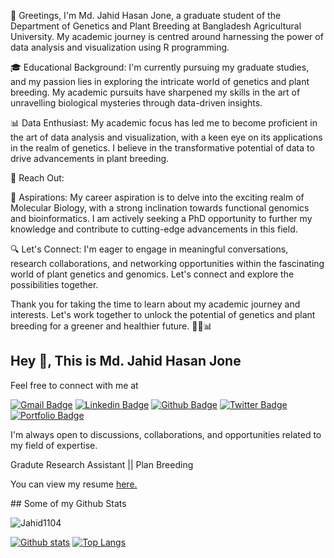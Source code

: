 🌱 Greetings, 
I'm Md. Jahid Hasan Jone, a graduate student of the Department of Genetics and Plant Breeding at Bangladesh Agricultural University. My academic journey is centred around harnessing the power of data analysis and visualization using R programming.

🎓 Educational Background:
I'm currently pursuing my graduate studies, and my passion lies in exploring the intricate world of genetics and plant breeding. My academic pursuits have sharpened my skills in the art of unravelling biological mysteries through data-driven insights.

📊 Data Enthusiast:
My academic focus has led me to become proficient in the art of data analysis and visualization, with a keen eye on its applications in the realm of genetics. I believe in the transformative potential of data to drive advancements in plant breeding.

📧 Reach Out:

🌿 Aspirations:
My career aspiration is to delve into the exciting realm of Molecular Biology, with a strong inclination towards functional genomics and bioinformatics. I am actively seeking a PhD opportunity to further my knowledge and contribute to cutting-edge advancements in this field.

🔍 Let's Connect:
I'm eager to engage in meaningful conversations, research collaborations, and networking opportunities within the fascinating world of plant genetics and genomics. Let's connect and explore the possibilities together.

Thank you for taking the time to learn about my academic journey and interests. Let's work together to unlock the potential of genetics and plant breeding for a greener and healthier future. 🌿🔬📊

<!---
Jahid1104/Jahid1104 is a ✨ special ✨ repository because its `README.md` (this file) appears on your GitHub profile.
You can click the Preview link to take a look at your changes.
--->

## Hey 👋, This is Md. Jahid Hasan Jone

<p> Feel free to connect with me at </p>

[![Gmail Badge](https://img.shields.io/badge/-hasanjahid1104@gmail.com-c14438?style=flat&logo=Gmail&logoColor=white&link=mailto:hasanjahid1104@gmail.com)](mailto:hasanjahid1104@gmail.com) 
[![Linkedin Badge](https://img.shields.io/badge/-hasanjahid423-0072b1?style=flat&logo=Linkedin&logoColor=white&link=https://www.linkedin.com/in/hasanjahid423/)](https://www.linkedin.com/in/hasanjahid423/) [![Github Badge](https://img.shields.io/badge/-Jahid1104-grey?style=flat&logo=github&logoColor=white&link=https://github.com/Jahid1104/)](https://www.github.com/Jahid1104/) [![Twitter Badge](https://img.shields.io/badge/-hasanjahid423-00acee?style=flat&logo=twitter&logoColor=white&link=https://twitter.com/hasanjahid423/)](https://www.twitter.com/hasanjahid423/) [![Portfolio Badge](https://img.shields.io/badge/portfolio-web-blue?style=flat&link=https://jahid-jone.netlify.app/#/home/)](https://jahid-jone.netlify.app/#/home/) 
<p> I'm always open to discussions, collaborations, and opportunities related to my field of expertise.</p>

<p align='left'>Gradute Research Assistant || Plan Breeding </p><p align='left'> You can view my resume <a href='https://drive.google.com/file/d/1ptaTn1p4n6lNZMuBnceuhHPpSmKtPWbA/view?usp=drivesdk ' target=_blank><u>here</u>.</a></p>
## Some of my Github Stats
<p align=left> <img src=https://komarev.com/ghpvc/?username=Jahid1104 alt=Jahid1104 /> </p>

[![Github stats](https://github-readme-stats.vercel.app/api?username=Jahid1104&show_icons=true&include_all_commits=true)](https://github.com/Jahid1104/github-readme-stats)
[![Top Langs](https://github-readme-stats.vercel.app/api/top-langs/?username=Jahid1104&layout=compact)](https://github.com/Jahid1104/github-readme-stats)

